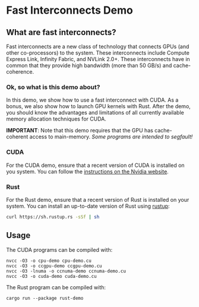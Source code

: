 Fast Interconnects Demo
=======================

## What are fast interconnects?

Fast interconnects are a new class of technology that connects GPUs (and other
co-processors) to the system. These interconnects include Compute Express Link,
Infinity Fabric, and NVLink 2.0+. These interconnects have in common that they
provide high bandwidth (more than 50 GB/s) and cache-coherence.

### Ok, so what is this demo about?

In this demo, we show how to use a fast interconnect with CUDA. As a bonus, we
also show how to launch GPU kernels with Rust. After the demo, you should know
the advantages and limitations of all currently available memory allocation
techniques for CUDA.

**IMPORTANT**: Note that this demo requires that the GPU has cache-coherent
access to main-memory. _Some programs are intended to segfault!_

### CUDA

For the CUDA demo, ensure that a recent version of CUDA is installed on you
system.  You can follow the [instructions on the Nvidia
website](https://docs.nvidia.com/cuda/cuda-installation-guide-linux/index.html).

### Rust

For the Rust demo, ensure that a recent version of Rust is installed on your
system. You can install an up-to-date version of Rust using
[rustup](https://rustup.rs):
```sh
curl https://sh.rustup.rs -sSf | sh
```

## Usage

The CUDA programs can be compiled with:

```
nvcc -O3 -o cpu-demo cpu-demo.cu
nvcc -O3 -o ccgpu-demo ccgpu-demo.cu
nvcc -O3 -lnuma -o ccnuma-demo ccnuma-demo.cu
nvcc -O3 -o cuda-demo cuda-demo.cu
```

The Rust program can be compiled with:

```
cargo run --package rust-demo
```
